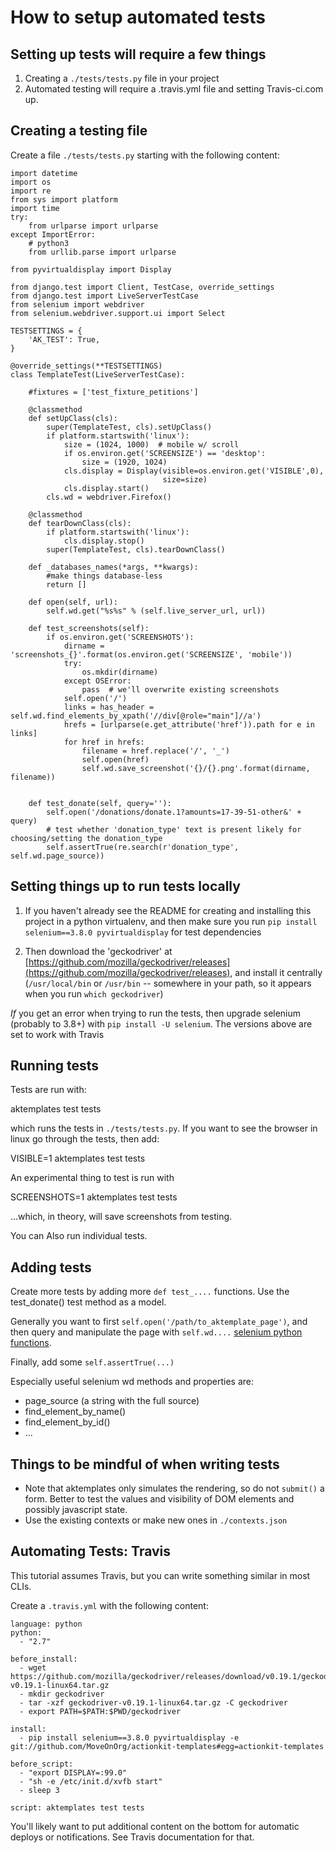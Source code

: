 # How to setup automated tests

## Setting up tests will require a few things

1. Creating a `./tests/tests.py` file in your project
2. Automated testing will require a .travis.yml file and setting Travis-ci.com up.

## Creating a testing file

Create a file `./tests/tests.py` starting with the following content:

```
import datetime
import os
import re
from sys import platform
import time
try:
    from urlparse import urlparse
except ImportError:
    # python3
    from urllib.parse import urlparse

from pyvirtualdisplay import Display

from django.test import Client, TestCase, override_settings
from django.test import LiveServerTestCase
from selenium import webdriver
from selenium.webdriver.support.ui import Select

TESTSETTINGS = {
    'AK_TEST': True,
}

@override_settings(**TESTSETTINGS)
class TemplateTest(LiveServerTestCase):

    #fixtures = ['test_fixture_petitions']

    @classmethod
    def setUpClass(cls):
        super(TemplateTest, cls).setUpClass()
        if platform.startswith('linux'):
            size = (1024, 1000)  # mobile w/ scroll
            if os.environ.get('SCREENSIZE') == 'desktop':
                size = (1920, 1024)
            cls.display = Display(visible=os.environ.get('VISIBLE',0),
                                  size=size)
            cls.display.start()
        cls.wd = webdriver.Firefox()

    @classmethod
    def tearDownClass(cls):
        if platform.startswith('linux'):
            cls.display.stop()
        super(TemplateTest, cls).tearDownClass()

    def _databases_names(*args, **kwargs):
        #make things database-less
        return []

    def open(self, url):
        self.wd.get("%s%s" % (self.live_server_url, url))

    def test_screenshots(self):
        if os.environ.get('SCREENSHOTS'):
            dirname = 'screenshots_{}'.format(os.environ.get('SCREENSIZE', 'mobile'))
            try:
                os.mkdir(dirname)
            except OSError:
                pass  # we'll overwrite existing screenshots
            self.open('/')
            links = has_header = self.wd.find_elements_by_xpath('//div[@role="main"]//a')
            hrefs = [urlparse(e.get_attribute('href')).path for e in links]
            for href in hrefs:
                filename = href.replace('/', '_')
                self.open(href)
                self.wd.save_screenshot('{}/{}.png'.format(dirname, filename))


    def test_donate(self, query=''):
        self.open('/donations/donate.1?amounts=17-39-51-other&' + query)
        # test whether 'donation_type' text is present likely for choosing/setting the donation_type
        self.assertTrue(re.search(r'donation_type', self.wd.page_source))

```

## Setting things up to run tests locally

1. If you haven't already see the README for creating and installing this project in a python virtualenv,
and then make sure you run `pip install selenium==3.8.0 pyvirtualdisplay` for test dependencies

2. Then download the 'geckodriver' at [https://github.com/mozilla/geckodriver/releases](https://github.com/mozilla/geckodriver/releases), and install it centrally (`/usr/local/bin` or `/usr/bin` -- somewhere in your path, so it appears when you run `which geckodriver`)

*If* you get an error when trying to run the tests, then upgrade selenium (probably to 3.8+) with `pip install -U selenium`.
The versions above are set to work with Travis

## Running tests

Tests are run with:

  aktemplates test tests

which runs the tests in `./tests/tests.py`. If you want to see the browser in linux go through the tests, then add:

  VISIBLE=1 aktemplates test tests

An experimental thing to test is run with

  SCREENSHOTS=1 aktemplates test tests

...which, in theory, will save screenshots from testing.

You can Also run individual tests.

## Adding tests

Create more tests by adding more `def test_....` functions. Use the test_donate() test method as a model.

Generally you want to first `self.open('/path/to_aktemplate_page')`, and then query and manipulate the page with
 `self.wd....` [selenium python functions](https://selenium-python.readthedocs.io/getting-started.html).

Finally, add some `self.assertTrue(...)`

Especially useful selenium wd methods and properties are:

* page_source (a string with the full source)
* find_element_by_name()
* find_element_by_id()
* ...


## Things to be mindful of when writing tests

* Note that aktemplates only simulates the rendering, so do not `submit()` a form.  Better to test the values and visibility of DOM elements and possibly javascript state.
* Use the existing contexts or make new ones in `./contexts.json`


## Automating Tests: Travis

This tutorial assumes Travis, but you can write something similar in most CLIs.

Create a `.travis.yml` with the following content:

```
language: python
python:
  - "2.7"

before_install:
  - wget https://github.com/mozilla/geckodriver/releases/download/v0.19.1/geckodriver-v0.19.1-linux64.tar.gz
  - mkdir geckodriver
  - tar -xzf geckodriver-v0.19.1-linux64.tar.gz -C geckodriver
  - export PATH=$PATH:$PWD/geckodriver

install:
  - pip install selenium==3.8.0 pyvirtualdisplay -e git://github.com/MoveOnOrg/actionkit-templates#egg=actionkit-templates

before_script:
  - "export DISPLAY=:99.0"
  - "sh -e /etc/init.d/xvfb start"
  - sleep 3

script: aktemplates test tests
```

You'll likely want to put additional content on the bottom for automatic deploys or notifications.
See Travis documentation for that.


